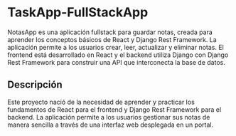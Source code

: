 # TaskApp-FullStackApp

NotasApp es una aplicación fullstack para guardar notas, creada para aprender los conceptos básicos de React y Django Rest Framework. La aplicación permite a los usuarios crear, leer, actualizar y eliminar notas. El frontend está desarrollado en React y el backend utiliza Django con Django Rest Framework para construir una API que interconecta la base de datos.

## Descripción

Este proyecto nació de la necesidad de aprender y practicar los fundamentos de React para el frontend y Django Rest Framework para el backend. La aplicación permite a los usuarios gestionar sus notas de manera sencilla a través de una interfaz web desplegada en un portal.
